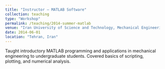 ```yaml
---
title: "Instructor – MATLAB Software"
collection: teaching
type: "Workshop"
permalink: /teaching/2014-summer-matlab
venue: "Iran University of Science and Technology, Mechanical Engineering Department"
date: 2014-06-01
location: "Tehran, Iran"
---
```


Taught introductory MATLAB programming and applications in mechanical engineering to undergraduate students. Covered basics of scripting, plotting, and numerical analysis.
